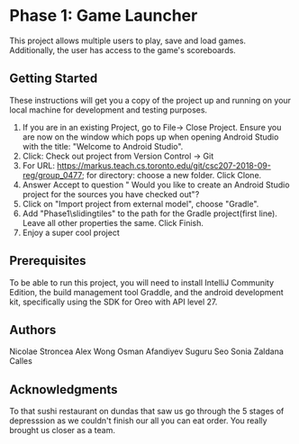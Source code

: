 # Phase 1: Game Launcher
This project allows multiple users to play, save and load games. Additionally, the user has access
to the game's scoreboards. 

## Getting Started

These instructions will get you a copy of the project up and running on your local machine for development and testing purposes. 

1. If you are in an existing Project, go to File-> Close Project. Ensure you are now on the window which pops up when opening Android Studio with the title: "Welcome to Android Studio".
2. Click: Check out project from Version Control -> Git
3. For URL:  https://markus.teach.cs.toronto.edu/git/csc207-2018-09-reg/group_0477; for directory: choose a new folder. Click Clone.
4. Answer Accept to question " Would you like to create an Android Studio project for the sources you have checked out"?
5. Click on "Import project from external model", choose "Gradle".
6. Add "Phase1\slidingtiles" to the path for the Gradle project(first line). Leave all other properties the same. Click Finish.
7. Enjoy a super cool project

## Prerequisites

To be able to run this project, you will need to install IntelliJ Community Edition, the build management tool Graddle, 
and the android development kit, specifically using the SDK for Oreo with API level 27.

## Authors

Nicolae Stroncea
Alex Wong
Osman Afandiyev
Suguru Seo
Sonia Zaldana Calles

## Acknowledgments

To that sushi restaurant on dundas that saw us go through the 5 stages of depresssion as we couldn't finish our all you can eat order.
You really brought us closer as a team.






